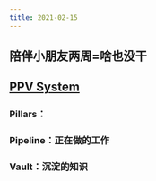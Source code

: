 ```yaml
---
title: 2021-02-15
---
```


## 陪伴小朋友两周=啥也没干
## [PPV System](https://www.youtube.com/watch?v=d93SGaf82OM)
### Pillars：
### Pipeline：正在做的工作
### Vault：沉淀的知识

